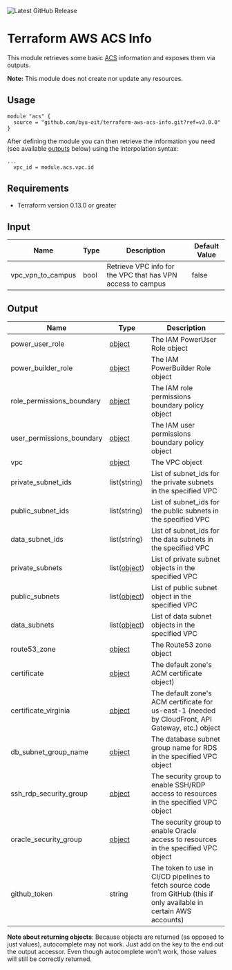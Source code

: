 ![Latest GitHub Release](https://img.shields.io/github/v/release/byu-oit/terraform-aws-acs-info?sort=semver)

# Terraform AWS ACS Info

This module retrieves some basic [ACS](https://github.com/byu-oit/aws-acs) information and exposes them via outputs. 

**Note:** This module does not create nor update any resources.

## Usage

```hcl
module "acs" {
  source = "github.com/byu-oit/terraform-aws-acs-info.git?ref=v3.0.0"
}
```
After defining the module you can then retrieve the information you need (see available [outputs](#output) below) using the interpolation syntax:
```hcl
...
  vpc_id = module.acs.vpc.id

```

## Requirements
* Terraform version 0.13.0 or greater

## Input

| Name | Type | Description | Default Value |
| --- | --- | --- | --- |
| vpc_vpn_to_campus | bool | Retrieve VPC info for the VPC that has VPN access to campus | false |

## Output

| Name | Type |Description |
| --- | --- | --- |
| power_user_role | [object](https://www.terraform.io/docs/providers/aws/d/iam_role.html#attributes-reference) | The IAM PowerUser Role object |
| power_builder_role | [object](https://www.terraform.io/docs/providers/aws/d/iam_role.html#attributes-reference) | The IAM PowerBuilder Role object |
| role_permissions_boundary | [object](https://www.terraform.io/docs/providers/aws/d/iam_policy.html#attributes-reference) | The IAM role permissions boundary policy object |
| user_permissions_boundary | [object](https://www.terraform.io/docs/providers/aws/d/iam_policy.html#attributes-reference) | The IAM user permissions boundary policy object |
| vpc | [object](https://www.terraform.io/docs/providers/aws/d/vpc.html#attributes-reference) | The VPC object |
| private_subnet_ids | list(string) | List of subnet_ids for the private subnets in the specified VPC |
| public_subnet_ids | list(string) | List of subnet_ids for the public subnets in the specified VPC |
| data_subnet_ids | list(string) | List of subnet_ids for the data subnets in the specified VPC |
| private_subnets | list([object](https://www.terraform.io/docs/providers/aws/r/subnet.html#attributes-reference)) | List of private subnet objects in the specified VPC |
| public_subnets | list([object](https://www.terraform.io/docs/providers/aws/r/subnet.html#attributes-reference)) | List of public subnet object in the specified VPC |
| data_subnets | list([object](https://www.terraform.io/docs/providers/aws/r/subnet.html#attributes-reference)) | List of data subnet objects in the specified VPC |
| route53_zone | [object](https://www.terraform.io/docs/providers/aws/r/route53_zone.html#attributes-reference) | The Route53 zone object |
| certificate | [object](https://www.terraform.io/docs/providers/aws/d/acm_certificate.html#attributes-reference) | The default zone's ACM certificate object) |
| certificate_virginia | [object](https://www.terraform.io/docs/providers/aws/d/acm_certificate.html#attributes-reference) | The default zone's ACM certificate for us-east-1 (needed by CloudFront, API Gateway, etc.) object |
| db_subnet_group_name | [object](https://www.terraform.io/docs/providers/aws/d/security_group.html) | The database subnet group name for RDS in the specified VPC object |
| ssh_rdp_security_group | [object](https://www.terraform.io/docs/providers/aws/d/security_group.html) | The security group to enable SSH/RDP access to resources in the specified VPC object |
| oracle_security_group | [object](https://www.terraform.io/docs/providers/aws/d/security_group.html) | The security group to enable Oracle access to resources in the specified VPC object |
| github_token | string | The token to use in CI/CD pipelines to fetch source code from GitHub (this if only available in certain AWS accounts) |

**Note about returning objects**: Because objects are returned (as opposed to just values), autocomplete may not work. Just add on the key to the end out the output accessor. Even though autocomplete won't work, those values will still be correctly returned.

